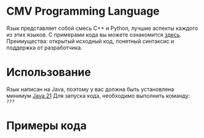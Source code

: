 # CMV Programming Language
Язык представляет собой смесь C++ и Python, лучшие аспекты каждого из этих языков. С примерами кода вы можете ознакомится [здесь](#Примерыкода). 
Преимущества: открытый исходный код, понятный синтаксис и поддержка от разработчика.

# Использование
Язык написан на Java, поэтому у вас должна быть установлена минимум [Java 21](https://www.oracle.com/java/technologies/javase/jdk21-archive-downloads.html)
Для запуска кода, необходимо выполнить команду: `???`

# Примеры кода

